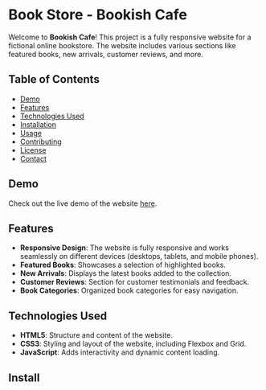 # Book Store - Bookish Cafe

Welcome to **Bookish Cafe**! This project is a fully responsive website for a fictional online bookstore. The website includes various sections like featured books, new arrivals, customer reviews, and more.

## Table of Contents

- [Demo](#demo)
- [Features](#features)
- [Technologies Used](#technologies-used)
- [Installation](#installation)
- [Usage](#usage)
- [Contributing](#contributing)
- [License](#license)
- [Contact](#contact)

## Demo

Check out the live demo of the website [here](#).

## Features

- **Responsive Design**: The website is fully responsive and works seamlessly on different devices (desktops, tablets, and mobile phones).
- **Featured Books**: Showcases a selection of highlighted books.
- **New Arrivals**: Displays the latest books added to the collection.
- **Customer Reviews**: Section for customer testimonials and feedback.
- **Book Categories**: Organized book categories for easy navigation.

## Technologies Used

- **HTML5**: Structure and content of the website.
- **CSS3**: Styling and layout of the website, including Flexbox and Grid.
- **JavaScript**: Adds interactivity and dynamic content loading.

## Install
